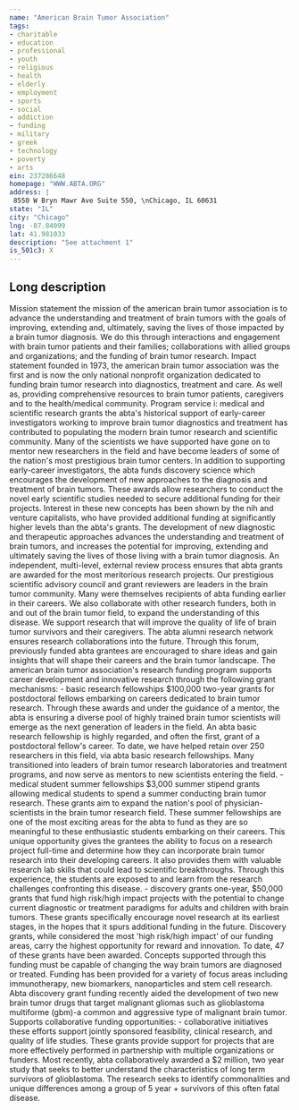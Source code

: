 ```yaml
---
name: "American Brain Tumor Association"
tags:
- charitable
- education
- professional
- youth
- religious
- health
- elderly
- employment
- sports
- social
- addiction
- funding
- military
- greek
- technology
- poverty
- arts
ein: 237286648
homepage: "WWW.ABTA.ORG"
address: |
 8550 W Bryn Mawr Ave Suite 550, \nChicago, IL 60631
state: "IL"
city: "Chicago"
lng: -87.84099
lat: 41.981033
description: "See attachment 1"
is_501c3: X
---
```


## Long description

Mission statement the mission of the american brain tumor association is to advance the understanding and treatment of brain tumors with the goals of improving, extending and, ultimately, saving the lives of those impacted by a brain tumor diagnosis. We do this through interactions and engagement with brain tumor patients and their families; collaborations with allied groups and organizations; and the funding of brain tumor research. Impact statement founded in 1973, the american brain tumor association was the first and is now the only national nonprofit organization dedicated to funding brain tumor research into diagnostics, treatment and care. As well as, providing comprehensive resources to brain tumor patients, caregivers and to the health/medical community. Program service i: medical and scientific research grants the abta's historical support of early-career investigators working to improve brain tumor diagnostics and treatment has contributed to populating the modern brain tumor research and scientific community. Many of the scientists we have supported have gone on to mentor new researchers in the field and have become leaders of some of the nation's most prestigious brain tumor centers. In addition to supporting early-career investigators, the abta funds discovery science which encourages the development of new approaches to the diagnosis and treatment of brain tumors. These awards allow researchers to conduct the novel early scientific studies needed to secure additional funding for their projects. Interest in these new concepts has been shown by the nih and venture capitalists, who have provided additional funding at significantly higher levels than the abta's grants. The development of new diagnostic and therapeutic approaches advances the understanding and treatment of brain tumors, and increases the potential for improving, extending and ultimately saving the lives of those living with a brain tumor diagnosis. An independent, multi-level, external review process ensures that abta grants are awarded for the most meritorious research projects. Our prestigious scientific advisory council and grant reviewers are leaders in the brain tumor community. Many were themselves recipients of abta funding earlier in their careers. We also collaborate with other research funders, both in and out of the brain tumor field, to expand the understanding of this disease. We support research that will improve the quality of life of brain tumor survivors and their caregivers. The abta alumni research network ensures research collaborations into the future. Through this forum, previously funded abta grantees are encouraged to share ideas and gain insights that will shape their careers and the brain tumor landscape. The american brain tumor association's research funding program supports career development and innovative research through the following grant mechanisms: - basic research fellowships $100,000 two-year grants for postdoctoral fellows embarking on careers dedicated to brain tumor research. Through these awards and under the guidance of a mentor, the abta is ensuring a diverse pool of highly trained brain tumor scientists will emerge as the next generation of leaders in the field. An abta basic research fellowship is highly regarded, and often the first, grant of a postdoctoral fellow's career. To date, we have helped retain over 250 researchers in this field, via abta basic research fellowships. Many transitioned into leaders of brain tumor research laboratories and treatment programs, and now serve as mentors to new scientists entering the field. - medical student summer fellowships $3,000 summer stipend grants allowing medical students to spend a summer conducting brain tumor research. These grants aim to expand the nation's pool of physician-scientists in the brain tumor research field. These summer fellowships are one of the most exciting areas for the abta to fund as they are so meaningful to these enthusiastic students embarking on their careers. This unique opportunity gives the grantees the ability to focus on a research project full-time and determine how they can incorporate brain tumor research into their developing careers. It also provides them with valuable research lab skills that could lead to scientific breakthroughs. Through this experience, the students are exposed to and learn from the research challenges confronting this disease. - discovery grants one-year, $50,000 grants that fund high risk/high impact projects with the potential to change current diagnostic or treatment paradigms for adults and children with brain tumors. These grants specifically encourage novel research at its earliest stages, in the hopes that it spurs additional funding in the future. Discovery grants, while considered the most 'high risk/high impact' of our funding areas, carry the highest opportunity for reward and innovation. To date, 47 of these grants have been awarded. Concepts supported through this funding must be capable of changing the way brain tumors are diagnosed or treated. Funding has been provided for a variety of focus areas including immunotherapy, new biomarkers, nanoparticles and stem cell research. Abta discovery grant funding recently aided the development of two new brain tumor drugs that target malignant gliomas such as glioblastoma multiforme (gbm)-a common and aggressive type of malignant brain tumor. Supports collaborative funding opportunities: - collaborative initiatives these efforts support jointly sponsored feasibility, clinical research, and quality of life studies. These grants provide support for projects that are more effectively performed in partnership with multiple organizations or funders. Most recently, abta collaboratively awarded a $2 million, two year study that seeks to better understand the characteristics of long term survivors of glioblastoma. The research seeks to identify commonalities and unique differences among a group of 5 year + survivors of this often fatal disease. 
